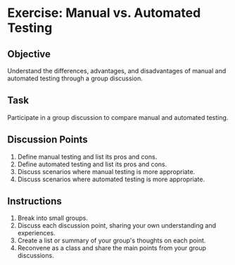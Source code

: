 # Exercise: Manual vs. Automated Testing

## Objective

Understand the differences, advantages, and disadvantages of manual and automated testing through a group discussion.

## Task

Participate in a group discussion to compare manual and automated testing.

## Discussion Points

1. Define manual testing and list its pros and cons.
2. Define automated testing and list its pros and cons.
3. Discuss scenarios where manual testing is more appropriate.
4. Discuss scenarios where automated testing is more appropriate.

## Instructions

1. Break into small groups.
2. Discuss each discussion point, sharing your own understanding and experiences.
3. Create a list or summary of your group's thoughts on each point.
4. Reconvene as a class and share the main points from your group discussions.
